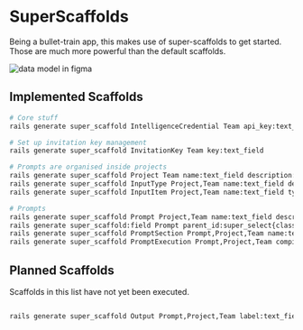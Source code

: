 # SuperScaffolds

Being a bullet-train app, this makes use of super-scaffolds to get started. Those are much
more powerful than the default scaffolds.

![data model in figma](https://github.com/swombat/promptcraft/blob/main/docs/data_model.png?raw=true)


## Implemented Scaffolds

```bash
# Core stuff
rails generate super_scaffold IntelligenceCredential Team api_key:text_field class_name:super_select

# Set up invitation key management
rails generate super_scaffold InvitationKey Team key:text_field

# Prompts are organised inside projects
rails generate super_scaffold Project Team name:text_field description:trix_editor
rails generate super_scaffold InputType Project,Team name:text_field description:trix_editor
rails generate super_scaffold InputItem Project,Team name:text_field type_id:super_select{class_name=InputType} contents:text_area

# Prompts
rails generate super_scaffold Prompt Project,Team name:text_field description:trix_editor
rails generate super_scaffold:field Prompt parent_id:super_select{class_name=Prompt} # self-reference
rails generate super_scaffold PromptSection Prompt,Project,Team name:text_field description:trix_editor contents:text_area --sortable
rails generate super_scaffold PromptExecution Prompt,Project,Team compiled_parameters:text_area parameters_summary:text_area model:super_select
```

## Planned Scaffolds

Scaffolds in this list have not yet been executed.

```bash

rails generate super_scaffold Output Prompt,Project,Team label:text_field results:text_area input_tokens:number_field output_tokens:number_field message_id:text_field user_rating:number_field
```

